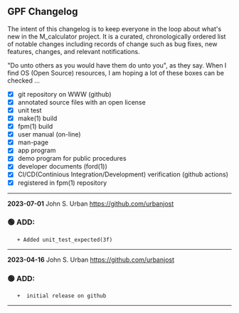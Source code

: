 ## GPF Changelog

The intent of this changelog is to keep everyone in the loop about
what's new in the M_calculator project. It is a curated, chronologically ordered
list of notable changes including records of change such as bug fixes,
new features, changes, and relevant notifications.

"Do unto others as you would have them do unto you", as they say. When I
find OS (Open Source) resources, I am hoping a lot of these boxes can be
checked ...
   - [x] git repository on WWW (github)
   - [x] annotated source files with an open license
   - [x] unit test
   - [x] make(1) build
   - [x] fpm(1) build
   - [x] user manual (on-line)
   - [x] man-page
   - [x] app program
   - [x] demo program for public procedures
   - [x] developer documents (ford(1))
   - [x] CI/CD(Continious Integration/Development) verification (github actions)
   - [x] registered in fpm(1) repository

---
**2023-07-01**  John S. Urban  <https://github.com/urbanjost>

### :green_circle: ADD:
       + Added unit_test_expected(3f) 
---
**2023-04-16**  John S. Urban  <https://github.com/urbanjost>

### :green_circle: ADD:
       +  initial release on github
---
<!--
### :orange_circle: DIFF:
       + renamed ADVICE(3f) to ALERT(3f)
### :green_circle: ADD:
       + advice(3f) was added to provide a standardized message format simply.
### :red_circle: FIX:
       + </bo> did not work on several terminal types, changed it to a more
         universally accepted value.
-->
